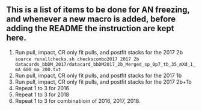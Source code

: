 ## This is a list of items to be done for AN freezing, and whenever a new macro is added, before adding the README the instruction are kept here. 

1. Run pull, impact, CR only fit pulls, and postfit stacks for the 2017 2b ```source runallchecks.sh checkscombo2017 2017 2b datacards_bbDM_2017/datacard_bbDM2017_2b_Merged_sp_0p7_tb_35_mXd_1_mA_600_ma_200.txt ```
2. Run pull, impact, CR only fit pulls, and postfit stacks for the 2017 1b
3. Run pull, impact, CR only fit pulls, and postfit stacks for the 2017 2b+1b
4. Repeat 1 to 3 for 2016 
5. Repeat 1 to 3 for 2018 
6. Repeat 1 to 3 for combinatiioin of 2016, 2017, 2018. 


